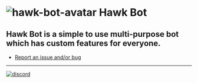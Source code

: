 # ![hawk-bot-avatar](https://cdn.discordapp.com/avatars/733673734778388583/5eaa1d91a24d27ce0c54aa481cc4153d.png?size=64) Hawk Bot
Hawk Bot is a simple to use multi-purpose bot which has custom features for everyone.
---
- [Report an issue and/or bug](https://github.com/SennaDevelopment/hawk-bot/issues)

---
[![discord][1]][2]

[1]:  https://cincydiscord.com/wp-content/uploads/2019/02/CINCYDISCORDJOIN.png
[2]:  https://discord.gg/7baWuHD
